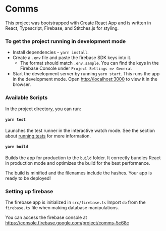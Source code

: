 # Comms

This project was bootstrapped with [Create React App](https://github.com/facebook/create-react-app) and is written in React, Typescript, Firebase, and Stitches.js for styling.

### To get the project running in development mode

- Install dependencies - `yarn install`.
- Create a `.env` file and paste the firebase SDK keys into it.
  - The format should match `.env.sample`. You can find the keys in the Firebase Console under `Project Settings => General`
- Start the development server by running `yarn start`. This runs the app in the development mode.
  Open [http://localhost:3000](http://localhost:3000) to view it in the browser.

### Available Scripts

In the project directory, you can run:

#### `yarn test`

Launches the test runner in the interactive watch mode.
See the section about [running tests](https://facebook.github.io/create-react-app/docs/running-tests) for more information.

#### `yarn build`

Builds the app for production to the `build` folder.
It correctly bundles React in production mode and optimizes the build for the best performance.

The build is minified and the filenames include the hashes.
Your app is ready to be deployed!

### Setting up firebase

The firebase app is initialized in `src/firebase.ts`
Import `db` from the `firebase.ts` file when making database manipulations.

You can access the firebase console at https://console.firebase.google.com/project/comms-5c68c
